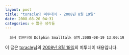```yaml
---
layout: post
title: "toracle의 미투데이 - 2008년 8월 19일"
date: 2008-08-20 04:31
categories: ⊙ 짧은 생각들
---
```



    
      회사 컴퓨터에 Dolphin Smalltalk 설치.2008-08-19 13:00:19

    
    

이 글은 [toracle](http://me2day.net/toracle)님의 [2008년 8월 19일](http://me2day.net/toracle/2008/08/19#04:00:19)의 미투데이 내용입니다.


   
       
